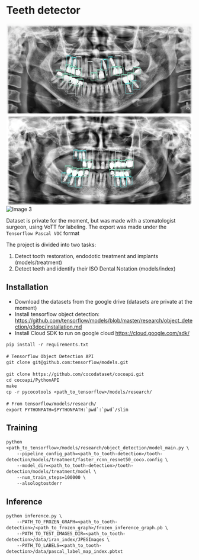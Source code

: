 # Teeth detector

![Image 1](public/images/1.png "Image 1")
![Image 2](public/images/2.png "Image 2")
![Image 3](public/images/3.png "Image 3")

Dataset is private for the moment, but was made with a stomatologist surgeon, using VoTT for labeling. The export was made under the `Tensorflow Pascal VOC` format

The project is divided into two tasks:
1. Detect tooth restoration, endodotic treatment and implants (models/treatment)
2. Detect teeth and identify their ISO Dental Notation (models/index)


## Installation

- Download the datasets from the google drive (datasets are private at the moment)
- Install tensorflow object detection: https://github.com/tensorflow/models/blob/master/research/object_detection/g3doc/installation.md
- Install Cloud SDK to run on google cloud https://cloud.google.com/sdk/


```
pip install -r requirements.txt

# Tensorflow Object Detection API
git clone git@github.com:tensorflow/models.git

git clone https://github.com/cocodataset/cocoapi.git
cd cocoapi/PythonAPI
make
cp -r pycocotools <path_to_tensorflow>/models/research/

# From tensorflow/models/research/
export PYTHONPATH=$PYTHONPATH:`pwd`:`pwd`/slim
```


## Training

```
python <path_to_tensorflow>/models/research/object_detection/model_main.py \
    --pipeline_config_path=<path_to_tooth-detection>/tooth-detection/models/treatment/faster_rcnn_resnet50_coco.config \
    --model_dir=<path_to_tooth-detection>/tooth-detection/models/treatment/model \
    --num_train_steps=100000 \
    --alsologtostderr
```

## Inference

```
python inference.py \
    --PATH_TO_FROZEN_GRAPH=<path_to_tooth-detection>/<path_to_frozen_graph>/frozen_inference_graph.pb \
    --PATH_TO_TEST_IMAGES_DIR=<path_to_tooth-detection>/data/iran_index/JPEGImages \
    --PATH_TO_LABELS=<path_to_tooth-detection>/data/pascal_label_map_index.pbtxt
```
